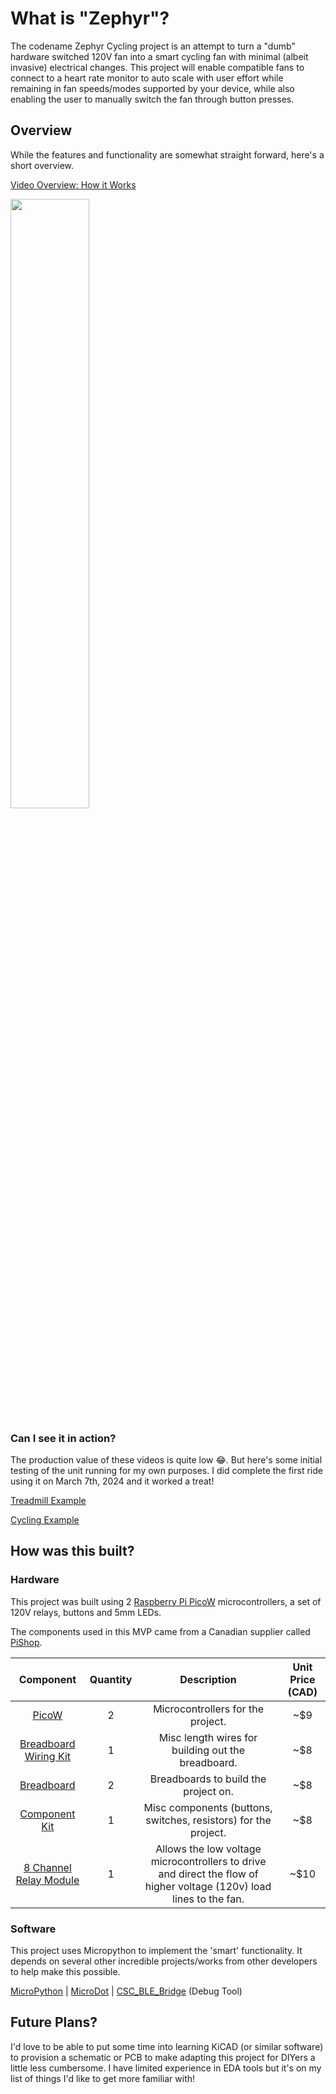 # What is "Zephyr"?

The codename Zephyr Cycling project is an attempt to turn a "dumb" hardware switched 120V fan into a smart cycling fan with minimal (albeit invasive) electrical changes. This project will enable compatible fans to connect to a heart rate monitor to auto scale with user effort while remaining in fan speeds/modes supported by your device, while also enabling the user to manually switch the fan through button presses.

## Overview

While the features and functionality are somewhat straight forward, here's a short overview.

[Video Overview: How it Works](https://youtu.be/IWAn6BZootY)

<img src="https://github.com/Gaudon/zephyr-cycling/assets/1593839/de3a3f4c-01c9-478f-87c0-9325d2caedf5" width="50%">

### Can I see it in action?

The production value of these videos is quite low 😂. But here's some initial testing of the unit running for my own purposes. I did complete the first ride using it on March 7th, 2024 and it worked a treat!

[Treadmill Example](https://youtu.be/G-9pirc2J4w)

[Cycling Example](https://youtube.com/shorts/M7jgy0t9K8Y?feature=share)

## How was this built?

### Hardware

This project was built using 2 [Raspberry Pi PicoW](https://www.raspberrypi.com/documentation/microcontrollers/raspberry-pi-pico.html) microcontrollers, a set of 120V relays, buttons and 5mm LEDs.

The components used in this MVP came from a Canadian supplier called [PiShop](https://www.pishop.ca). 

Component | Quantity | Description | Unit Price (CAD) |
|:-:|:-:|:-:|:-:|
[PicoW](https://www.pishop.ca/product/raspberry-pi-pico-wh-pre-soldered-headers/) | 2 | Microcontrollers for the project. | ~$9
[Breadboard Wiring Kit](https://www.pishop.ca/product/breadboard-wiring-kit/) | 1 | Misc length wires for building out the breadboard. | ~$8
[Breadboard](https://www.pishop.ca/product/half-size-400-pin-electronics-diy-breadboard/) | 2 | Breadboards to build the project on. | ~$8
[Component Kit](https://www.pishop.ca/product/component-kit-for-arduino/) | 1 | Misc components (buttons, switches, resistors) for the project. | ~$8
[8 Channel Relay Module](https://www.pishop.ca/product/8-channel-relay-module/) | 1 | Allows the low voltage microcontrollers to drive and direct the flow of higher voltage (120v) load lines to the fan. | ~$10


### Software

This project uses Micropython to implement the 'smart' functionality. It depends on several other incredible projects/works from other developers to help make this possible.

[MicroPython](https://github.com/micropython/micropython) | [MicroDot](https://github.com/miguelgrinberg/microdot) | [CSC_BLE_Bridge](https://github.com/starryalley/CSC_BLE_Bridge) (Debug Tool)

## Future Plans?

I'd love to be able to put some time into learning KiCAD (or similar software) to provision a schematic or PCB to make adapting this project for DIYers a little less cumbersome. I have limited experience in EDA tools but it's on my list of things I'd like to get more familiar with!
